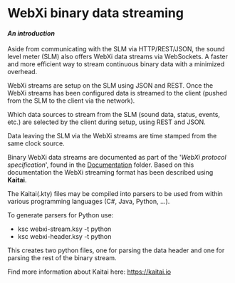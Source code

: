 

# WebXi binary data streaming
#### *An introduction*

Aside from communicating with the SLM via HTTP/REST/JSON, the sound level meter (SLM) also offers WebXi data streams via WebSockets. A faster and more efficient way to stream continuous binary data with a minimized overhead.

WebXi streams are setup on the SLM using JSON and REST. Once the WebXi streams has been configured data is streamed to the client (pushed from the SLM to the client via the network).

Which data sources to stream from the SLM (sound data, status, events, etc.) are selected by the client during setup, using REST and JSON.

Data leaving the SLM via the WebXi streams are time stamped from the same clock source.

Binary WebXi data streams are documented as part of the '*WebXi protocol specification*', found in the [Documentation](../../Documentation) folder. Based on this documentation the WebXi streaming format has been described using **Kaitai**.

The Kaitai(.kty) files may be compiled into parsers to be used from within various programming languages (C#, Java, Python, …).

To generate parsers for Python use:
* ksc webxi-stream.ksy -t python
* ksc webxi-header.ksy -t python

This creates two python files, one for parsing the data header and one for parsing the rest of the binary stream.

Find more information about Kaitai here: https://kaitai.io

